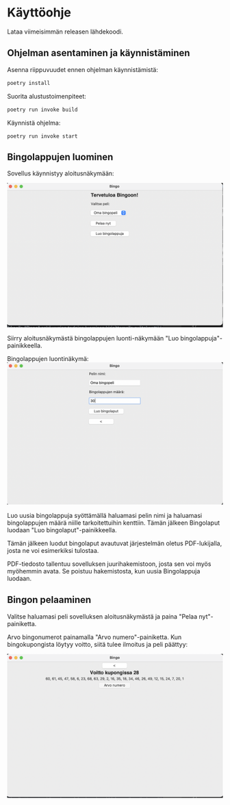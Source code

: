 # Käyttöohje

Lataa viimeisimmän releasen lähdekoodi.

## Ohjelman asentaminen ja käynnistäminen

Asenna riippuvuudet ennen ohjelman käynnistämistä:

```bash
poetry install
```

Suorita alustustoimenpiteet:

```bash
poetry run invoke build
```

Käynnistä ohjelma:

```
poetry run invoke start
```

## Bingolappujen luominen

Sovellus käynnistyy aloitusnäkymään:

![](./kuvat/aloitus-nakyma.png)


Siirry aloitusnäkymästä bingolappujen luonti-näkymään "Luo bingolappuja"-painikkeella.

Bingolappujen luontinäkymä:
![](./kuvat/bingolappujen-luonti.png)


Luo uusia bingolappuja syöttämällä haluamasi pelin nimi ja haluamasi bingolappujen määrä niille tarkoitettuihin kenttiin. Tämän jälkeen Bingolaput luodaan "Luo bingolaput"-painikkeella. 

Tämän jälkeen luodut bingolaput avautuvat järjestelmän oletus PDF-lukijalla, josta ne voi esimerkiksi tulostaa.

PDF-tiedosto tallentuu sovelluksen juurihakemistoon, josta sen voi myös myöhemmin avata. Se poistuu hakemistosta, kun uusia Bingolappuja luodaan.

## Bingon pelaaminen

Valitse haluamasi peli sovelluksen aloitusnäkymästä ja paina "Pelaa nyt"-painiketta.

Arvo bingonumerot painamalla "Arvo numero"-painiketta.
Kun bingokupongista löytyy voitto, siitä tulee ilmoitus ja peli päättyy:

![](./kuvat/bingo-voitto.png)

